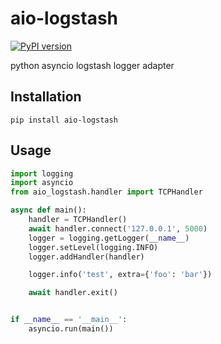 # aio-logstash
[![PyPI version](https://badge.fury.io/py/aio-logstash.svg)](https://badge.fury.io/py/aio-logstash)

python asyncio logstash logger adapter

## Installation
```Shell
pip install aio-logstash
```
## Usage
```python
import logging
import asyncio
from aio_logstash.handler import TCPHandler

async def main():
    handler = TCPHandler()
    await handler.connect('127.0.0.1', 5000)
    logger = logging.getLogger(__name__)
    logger.setLevel(logging.INFO)
    logger.addHandler(handler)

    logger.info('test', extra={'foo': 'bar'})

    await handler.exit()


if __name__ == '__main__':
    asyncio.run(main())
```